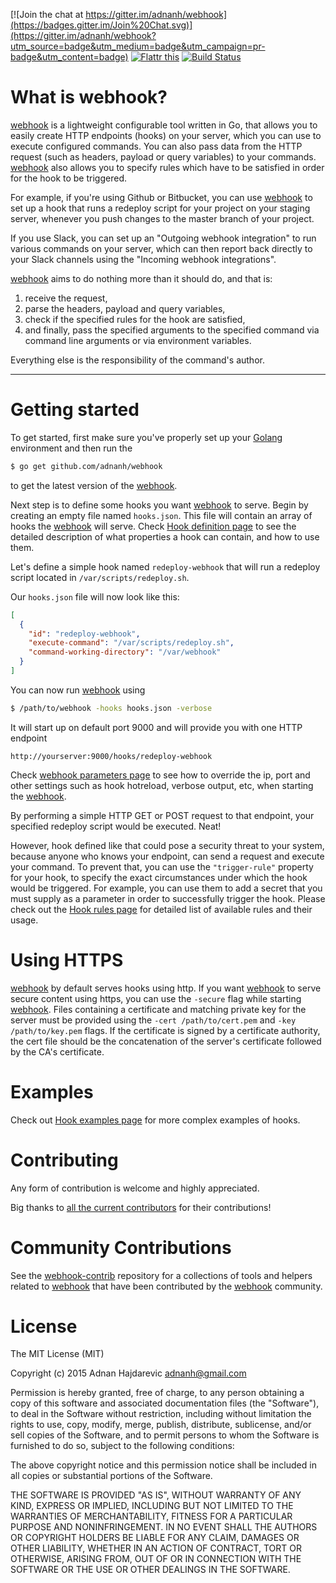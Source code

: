 [![Join the chat at https://gitter.im/adnanh/webhook](https://badges.gitter.im/Join%20Chat.svg)](https://gitter.im/adnanh/webhook?utm_source=badge&utm_medium=badge&utm_campaign=pr-badge&utm_content=badge) [![Flattr this](https://button.flattr.com/flattr-badge-large.png)](https://flattr.com/submit/auto?user_id=adnanh&url=https%3A%2F%2Fwww.github.com%2Fadnanh%2Fwebhook)  [![Build Status](https://travis-ci.org/adnanh/webhook.svg?branch=master)](https://travis-ci.org/adnanh/webhook)

# What is webhook?
[webhook](https://github.com/adnanh/webhook/) is a lightweight configurable tool written in Go, that allows you to easily create HTTP endpoints (hooks) on your server, which you can use to execute configured commands. You can also pass data from the HTTP request (such as headers, payload or query variables) to your commands. [webhook](https://github.com/adnanh/webhook/) also allows you to specify rules which have to be satisfied in order for the hook to be triggered.

For example, if you're using Github or Bitbucket, you can use [webhook](https://github.com/adnanh/webhook/) to set up a hook that runs a redeploy script for your project on your staging server, whenever you push changes to the master branch of your project.

If you use Slack, you can set up an "Outgoing webhook integration" to run various commands on your server, which can then report back directly to your Slack channels using the "Incoming webhook integrations".

[webhook](https://github.com/adnanh/webhook/) aims to do nothing more than it should do, and that is:
 1. receive the request,
 2. parse the headers, payload and query variables,
 3. check if the specified rules for the hook are satisfied,
 3. and finally, pass the specified arguments to the specified command via
    command line arguments or via environment variables.

Everything else is the responsibility of the command's author.

---

# Getting started
To get started, first make sure you've properly set up your [Golang](http://golang.org/doc/install) environment and then run the
```bash
$ go get github.com/adnanh/webhook
```
to get the latest version of the [webhook](https://github.com/adnanh/webhook/).

Next step is to define some hooks you want [webhook](https://github.com/adnanh/webhook/) to serve. Begin by creating an empty file named `hooks.json`. This file will contain an array of hooks the [webhook](https://github.com/adnanh/webhook/) will serve. Check [Hook definition page](https://github.com/adnanh/webhook/wiki/Hook-Definition) to see the detailed description of what properties a hook can contain, and how to use them.

Let's define a simple hook named `redeploy-webhook` that will run a redeploy script located in `/var/scripts/redeploy.sh`.

Our `hooks.json` file will now look like this:
```json
[
  {
    "id": "redeploy-webhook",
    "execute-command": "/var/scripts/redeploy.sh",
    "command-working-directory": "/var/webhook"
  }
]
```

You can now run [webhook](https://github.com/adnanh/webhook/) using
```bash
$ /path/to/webhook -hooks hooks.json -verbose
```

It will start up on default port 9000 and will provide you with one HTTP endpoint
```http
http://yourserver:9000/hooks/redeploy-webhook
```

Check [webhook parameters page](https://github.com/adnanh/webhook/wiki/Webhook-Parameters) to see how to override the ip, port and other settings such as hook hotreload, verbose output, etc, when starting the [webhook](https://github.com/adnanh/webhook/).

By performing a simple HTTP GET or POST request to that endpoint, your specified redeploy script would be executed. Neat!

However, hook defined like that could pose a security threat to your system, because anyone who knows your endpoint, can send a request and execute your command. To prevent that, you can use the `"trigger-rule"` property for your hook, to specify the exact circumstances under which the hook would be triggered. For example, you can use them to add a secret that you must supply as a parameter in order to successfully trigger the hook. Please check out the [Hook rules page](https://github.com/adnanh/webhook/wiki/Hook-Rules) for detailed list of available rules and their  usage.

# Using HTTPS
[webhook](https://github.com/adnanh/webhook/) by default serves hooks using http. If you want [webhook](https://github.com/adnanh/webhook/) to serve secure content using https, you can use the `-secure` flag while starting [webhook](https://github.com/adnanh/webhook/). Files containing a certificate and matching private key for the server must be provided using the `-cert /path/to/cert.pem` and `-key /path/to/key.pem` flags. If the certificate is signed by a certificate authority, the cert file should be the concatenation of the server's certificate followed by the CA's certificate.

# Examples
Check out [Hook examples page](https://github.com/adnanh/webhook/wiki/Hook-Examples) for more complex examples of hooks.

# Contributing
Any form of contribution is welcome and highly appreciated.

Big thanks to [all the current contributors](https://github.com/adnanh/webhook/graphs/contributors) for their contributions!

# Community Contributions
See the [webhook-contrib][wc] repository for a collections of tools and helpers related to [webhook][w] that have been contributed by the [webhook][w] community.

# License

The MIT License (MIT)

Copyright (c) 2015 Adnan Hajdarevic <adnanh@gmail.com>

Permission is hereby granted, free of charge, to any person obtaining a copy
of this software and associated documentation files (the "Software"), to deal
in the Software without restriction, including without limitation the rights
to use, copy, modify, merge, publish, distribute, sublicense, and/or sell
copies of the Software, and to permit persons to whom the Software is
furnished to do so, subject to the following conditions:

The above copyright notice and this permission notice shall be included in
all copies or substantial portions of the Software.

THE SOFTWARE IS PROVIDED "AS IS", WITHOUT WARRANTY OF ANY KIND, EXPRESS OR
IMPLIED, INCLUDING BUT NOT LIMITED TO THE WARRANTIES OF MERCHANTABILITY,
FITNESS FOR A PARTICULAR PURPOSE AND NONINFRINGEMENT. IN NO EVENT SHALL THE
AUTHORS OR COPYRIGHT HOLDERS BE LIABLE FOR ANY CLAIM, DAMAGES OR OTHER
LIABILITY, WHETHER IN AN ACTION OF CONTRACT, TORT OR OTHERWISE, ARISING FROM,
OUT OF OR IN CONNECTION WITH THE SOFTWARE OR THE USE OR OTHER DEALINGS IN
THE SOFTWARE.


[w]: https://github.com/adnanh/webhook
[wc]: https://github.com/adnanh/webhook-contrib
